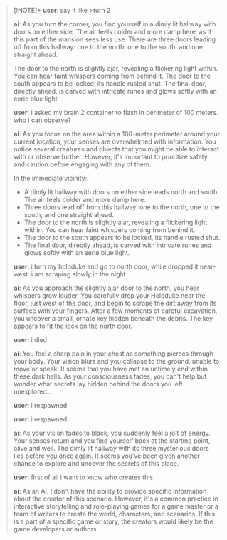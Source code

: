 

> [!NOTE]+
> **user**: say it like >turn 2
> 
> **ai**: As you turn the corner, you find yourself in a dimly lit hallway with doors on either side. The air feels colder and more damp here, as if this part of the mansion sees less use. There are three doors leading off from this hallway: one to the north, one to the south, and one straight ahead.
> 
> The door to the north is slightly ajar, revealing a flickering light within. You can hear faint whispers coming from behind it. The door to the south appears to be locked, its handle rusted shut. The final door, directly ahead, is carved with intricate runes and glows softly with an eerie blue light.
> 
> **user**: i asked my brain 2 container to flash in perimeter of 100 meters. who i can observe?
> 
> **ai**: As you focus on the area within a 100-meter perimeter around your current location, your senses are overwhelmed with information. You notice several creatures and objects that you might be able to interact with or observe further. However, it's important to prioritize safety and caution before engaging with any of them.
> 
> In the immediate vicinity:
> * A dimly lit hallway with doors on either side leads north and south. The air feels colder and more damp here.
> * Three doors lead off from this hallway: one to the north, one to the south, and one straight ahead.
> * The door to the north is slightly ajar, revealing a flickering light within. You can hear faint whispers coming from behind it.
> * The door to the south appears to be locked, its handle rusted shut.
> * The final door, directly ahead, is carved with intricate runes and glows softly with an eerie blue light.
> 
> **user**: i turn my holoduke and go to north door, while dropped it near-west. i am scraping slowly in the night
> 
> **ai**: As you approach the slightly ajar door to the north, you hear whispers grow louder. You carefully drop your Holoduke near the floor, just west of the door, and begin to scrape the dirt away from its surface with your fingers. After a few moments of careful excavation, you uncover a small, ornate key hidden beneath the debris. The key appears to fit the lock on the north door.
> 
> **user**: i died 
> 
> **ai**: You feel a sharp pain in your chest as something pierces through your body. Your vision blurs and you collapse to the ground, unable to move or speak. It seems that you have met an untimely end within these dark halls. As your consciousness fades, you can't help but wonder what secrets lay hidden behind the doors you left unexplored...
> 
> **user**: i respawned
> 
> **user**: i respawned
> 
> **ai**: As your vision fades to black, you suddenly feel a jolt of energy. Your senses return and you find yourself back at the starting point, alive and well. The dimly lit hallway with its three mysterious doors lies before you once again. It seems you've been given another chance to explore and uncover the secrets of this place.
> 
> **user**: first of all i want to know who creates this
> 
> **ai**: As an AI, I don't have the ability to provide specific information about the creator of this scenario. However, it's a common practice in interactive storytelling and role-playing games for a game master or a team of writers to create the world, characters, and scenarios. If this is a part of a specific game or story, the creators would likely be the game developers or authors.

